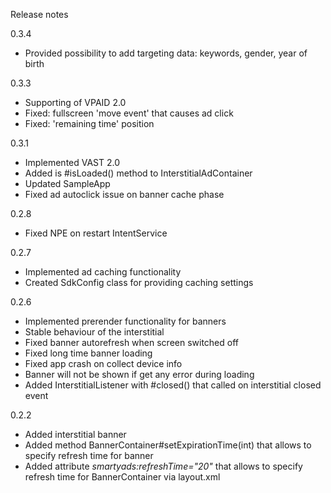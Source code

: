 Release notes

0.3.4
 * Provided possibility to add targeting data: keywords, gender, year of birth

0.3.3
 * Supporting of VPAID 2.0
 * Fixed: fullscreen 'move event' that causes ad click
 * Fixed: 'remaining time' position

0.3.1
 * Implemented VAST 2.0
 * Added is #isLoaded() method to InterstitialAdContainer
 * Updated SampleApp
 * Fixed ad autoclick issue on banner cache phase

0.2.8
 * Fixed NPE on restart IntentService

0.2.7
 * Implemented ad caching functionality
 * Created SdkConfig class for providing caching settings

0.2.6
 * Implemented prerender functionality for banners
 * Stable behaviour of the interstitial
 * Fixed banner autorefresh when screen switched off
 * Fixed long time banner loading
 * Fixed app crash on collect device info
 * Banner will not be shown if get any error during loading
 * Added InterstitialListener with #closed() that called on interstitial closed event

0.2.2
 * Added interstitial banner
 * Added method BannerContainer#setExpirationTime(int) that allows to specify refresh time for banner
 * Added attribute _smartyads:refreshTime="20"_ that allows to specify refresh time for BannerContainer via layout.xml